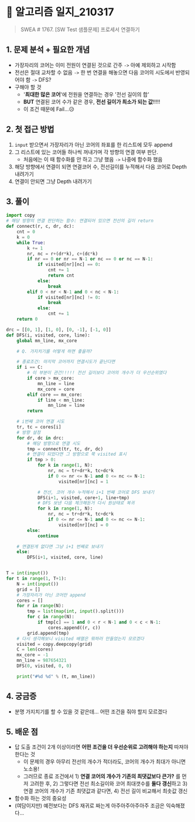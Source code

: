 # 📝 알고리즘 일지_210317

> SWEA # 1767. [SW Test 샘플문제] 프로세서 연결하기

## 1. 문제 분석 + 필요한 개념

- 가장자리의 코어는 이미 전원이 연결된 것으로 간주 `->` 아예 제외하고 시작함
- 전선은 절대 교차할 수 없음 `->` 한 번 연결을 해놓으면 다음 코어의 시도에서 반영되어야 함 `->` DFS?
- 구해야 할 것
  - '**최대한 많은 코어**'에 전원을 연결하는 경우 '전선 길이의 합'
  - **BUT** 연결된 코어 수가 같은 경우, **전선 길이가 최소가 되는 값**!!!!!
  - 이 조건 때문에 Fail...😥

## 2. 첫 접근 방법

1. `input` 받으면서 가장자리가 아닌 코어의 좌표를 한 리스트에 모두 append
2. 그 리스트에 있는 코어들 하나씩 꺼내가며 각 방향의 연결 여부 판단.
   - 처음에는 이 때 함수화를 안 하고 그냥 했음 `->` 나중에 함수화 했음
3. 해당 방향에서 연결이 되면 연결코어 수, 전선길이를 누적해서 다음 코어로 Depth 내려가기
4. 연결이 안되면 그냥 Depth 내려가기

## 3. 풀이

```python
import copy
# 해당 방향의 연결 판단하는 함수: 연결되어 있으면 전선의 길이 return
def connect(r, c, dr, dc):
    cnt = 0
    k = 0
    while True:
        k += 1
        nr, nc = r+(dr*k), c+(dc*k)
        if nr == 0 or nr == N-1 or nc == 0 or nc == N-1:
            if visited[nr][nc] == 0:
                cnt += 1
                return cnt
            else:
                break
        elif 0 < nr < N-1 and 0 < nc < N-1:
            if visited[nr][nc] != 0:
                break
            else:
                cnt += 1
    return 0

drc = [[0, 1], [1, 0], [0, -1], [-1, 0]]
def DFS(i, visited, core, line):
    global mn_line, mx_core

    # Q. 가지치기를 어떻게 하면 좋을까?

    # 종료조건: 마지막 코어까지 연결시도가 끝난다면
    if i == C:
        # 이 부분이 관건!!!!! 전선 길이보다 코어의 개수가 더 우선순위였다
        if core > mx_core:
            mn_line = line
            mx_core = core
        elif core == mx_core:
            if line < mn_line:
                mn_line = line
        return

    # i번째 코어 연결 시도
    tr, tc = cores[i]
    # 방향 설정
    for dr, dc in drc:
        # 해당 방향으로 연결 시도
        tmp = connect(tr, tc, dr, dc)
        # 연결이 되었다면 그 방향으로 쭉 visited 표시
        if tmp > 0:
            for k in range(1, N):
                nr, nc = tr+dr*k, tc+dc*k
                if 0 <= nr <= N-1 and 0 <= nc <= N-1:
                    visited[nr][nc] = 1

            # 전선, 코어 개수 누적해서 i+1 번째 코어로 DFS 보내기
            DFS(i+1, visited, core+1, line+tmp)
            # DFS 보낸 다음 체크해둔거 다시 원상태로 복귀
            for k in range(1, N):
                nr, nc = tr+dr*k, tc+dc*k
                if 0 <= nr <= N-1 and 0 <= nc <= N-1:
                    visited[nr][nc] = 0
        else:
            continue

    # 연결된게 없다면 그냥 i+1 번째로 보내기
    else:
        DFS(i+1, visited, core, line)


T = int(input())
for t in range(1, T+1):
    N = int(input())
    grid = []
    # 가장자리가 아닌 코어만 append
    cores = []
    for r in range(N):
        tmp = list(map(int, input().split()))
        for c in range(N):
            if tmp[c] == 1 and 0 < r < N-1 and 0 < c < N-1:
                cores.append((r, c))
        grid.append(tmp)
	# 다시 생각해보니 visited 배열은 뭐하러 만들었는지 모르겠다
    visited = copy.deepcopy(grid)
    C = len(cores)
    mx_core = -1
    mn_line = 987654321
    DFS(0, visited, 0, 0)

    print("#%d %d" % (t, mn_line))
```



## 4. 궁금증

- 분명 가지치기를 할 수 있을 것 같은데... 어떤 조건을 줘야 할지 모르겠다



## 5. 배운 점

- 답 도출 조건이 2개 이상이라면 **어떤 조건을 더 우선순위로 고려해야 하는지** 따져야 한다는 것
  - 이 문제의 경우 아무리 전선의 개수가 적더라도, 코어의 개수가 최대가 아니면 노소용!
  - 그러므로 종료 조건에서 1) **연결 코어의 개수가 기존의 최댓값보다 큰가?** 를 먼저 고려한 후, 2) 그렇다면 전선 최소길이와 코어 최대갯수를 **둘다 갱신**하고 3) 연결 코어의 개수가 기존 최댓값과 같다면, 4) 전선 길이 비교해서 최솟값 갱신
- 함수화 하는 것의 중요성
- (여담이지만) 예전보다는 DFS 재귀로 짜는게 아주아주아주아주 조금은 익숙해졌다...